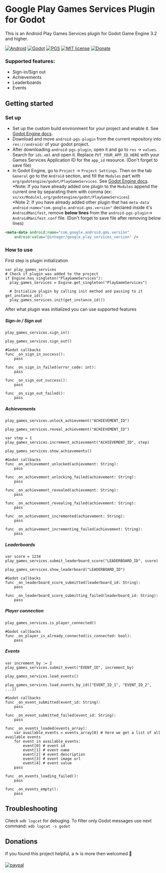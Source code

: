 # Google Play Games Services Plugin for Godot 
This is an Android Play Games Services plugin for Godot Game Engine 3.2 and higher. 

[![Android](https://img.shields.io/badge/Platform-Android-brightgreen.svg)](https://developer.android.com)
[![Godot](https://img.shields.io/badge/Godot%20Engine-3.2-blue.svg)](https://github.com/godotengine/godot/)
[![PGS](https://img.shields.io/badge/Play%20Games%20Services-19.0.0-green.svg)](https://developers.google.com/games/services/android/quickstart)
[![MIT license](https://img.shields.io/badge/License-MIT-yellowgreen.svg)](https://lbesson.mit-license.org/)
[![Donate](https://img.shields.io/badge/Donate-PayPal-informational.svg)](https://paypal.me/cgisca)


### Supported features:
- Sign-in/Sign out
- Achievements
- Leaderboards
- Events

## Getting started
### Set up
- Set up the custom build environment for your project and enable it. See [Godot Engine docs](https://docs.godotengine.org/en/latest/getting_started/workflow/export/android_custom_build.html).
- Download and move `android-pgs-plugin` from the current repository into `res://android/` of your godot project.
- After downloading `android-pgs-plugin`, open it and go to `res` -> `values`. Search for `ids.xml` and open it. Replace `PUT_YOUR_APP_ID_HERE` with your Games Services Application ID for the `app_id` resource. (Don't forget to save file)
- In Godot Engine, go to `Project` -> `Project Settings`. Then on the tab `General` go to the `Android` section, and fill the `Modules` part with `org/godotengine/godot/PlayGameServices`. See [Godot Engine docs](
https://docs.godotengine.org/en/latest/tutorials/plugins/android/android_plugin.html#using-it-from-gdscript).
<br/>*Note: If you have already added one plugin to the `Modules` append the current one by separating them with comma (ex: `xx/xx/Module1,org/godotengine/godot/PlayGameServices`)
<br/>*Note 2: If you have already added other plugin that has `meta-data android:name="com.google.android.gms.version"` declared inside it's `AndroidManifest`, remove **below lines** from the `android-pgs-plugin`-> `AndroidManifest.conf` file.  (Don't forget to save file after removing below lines)
```xml
<meta-data android:name="com.google.android.gms.version"
    android:value="@integer/google_play_services_version" />
```


### How to use
First step is plugin initialization
```GdScript
var play_games_services
# Check if plugin was added to the project
if Engine.has_singleton("PlayGameServices"):
  play_games_services = Engine.get_singleton("PlayGameServices")
	
  # Initialize plugin by calling init method and passing to it get_instance_id()
  play_games_services.init(get_instance_id())
```
After what plugin was initialized you can use supported features
##### Sign-in / Sign out
```GdScript
play_games_services.sign_in()

play_games_services.sign_out()
```
```GdScript
#Godot callbacks
func _on_sign_in_success():
	pass
  
func _on_sign_in_failed(error_code: int):
	pass

func _on_sign_out_success():
	pass
  
func _on_sign_out_failed():
	pass
```
##### Achievements
```GdScript
play_games_services.unlock_achievement("ACHIEVEMENT_ID")

play_games_services.reveal_achievement("ACHIEVEMENT_ID")

var step = 1
play_games_services.increment_achievement("ACHIEVEMENT_ID", step)

play_games_services.show_achievements()
```
```GdScript
#Godot callbacks
func _on_achievement_unlocked(achievement: String):
	pass

func _on_achievement_unlocking_failed(achievement: String):
	pass

func _on_achievement_revealed(achievement: String):
	pass

func _on_achievement_revealing_failed(achievement: String):
	pass

func _on_achievement_incremented(achievement: String):
	pass

func _on_achievement_incrementing_failed(achievement: String):
	pass
```
##### Leaderboards
```GdScript
var score = 1234
play_games_services.submit_leaderboard_score("LEADERBOARD_ID", score)

play_games_services.show_leaderboard("LEADERBOARD_ID")
```
```GdScript
#Godot callbacks
func _on_leaderboard_score_submitted(leaderboard_id: String):
	pass

func _on_leaderboard_score_submitting_failed(leaderboard_id: String):
	pass
```
##### Player connection
```GdScript
play_games_services.is_player_connected()
```
```GdScript
#Godot callbacks
func _on_player_is_already_connected(is_connected: bool):
	pass
```
##### Events
```GdScript
var increment_by := 2
play_games_services.submit_event("EVENT_ID", increment_by)

play_games_services.load_events()

play_games_services.load_events_by_id(["EVENT_ID_1", "EVENT_ID_2", ...])
```
```GdScript
#Godot callbacks
func _on_event_submitted(event_id: String):
	pass
	
func _on_event_submitted_failed(event_id: String):
	pass

func _on_events_loaded(events_array):
	var available_events = events_array[0] # here we get a list of all available events
	for event in available_events:
		event[0] # event id
		event[1] # event name
		event[2] # event description
		event[3] # event image url
		event[4] # event value
	pass

func _on_events_loading_failed():
	pass

func _on_events_empty():
	pass

```
## Troubleshooting
Check `adb logcat` for debuging.
To filter only Godot messages use next command:
`adb logcat -s godot`
## Donations
If you found this project helpful, a :coffee: is more then welcomed :see_no_evil:

[![paypal](https://www.paypalobjects.com/en_US/i/btn/btn_donateCC_LG.gif)](https://paypal.me/cgisca)
